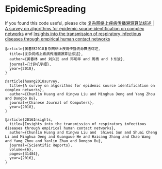 # EpidemicSpreading

If you found this code useful, please cite 
[复杂网络上疾病传播溯源算法综述 | A survey on algorithms for epidemic source identification on complex networks](http://cjc.ict.ac.cn/online/onlinepaper/hcl-201861592831.pdf)
and 
[Insights into the transmission of respiratory infectious diseases through empirical human contact networks](https://www.nature.com/articles/srep31484/)

```
@article{黄春林2018复杂网络上疾病传播溯源算法综述,
  title={复杂网络上疾病传播溯源算法综述},
  author={黄春林 and 刘兴武 and 邓明华 and 周杨 and 卜东波},
  journal={计算机学报},
  year={2018},
}

@article{huang2018survey,
  title={A survey on algorithms for epidemic source identification on complex networks},
  author={Chunlin Huang and Xingwu Liu and Minghua Deng and Yang Zhou and Dongbo Bu},
  journal={Chinese Journal of Computers},
  year={2018},
}

@article{2016Insights,
  title={Insights into the transmission of respiratory infectious diseases through empirical human contact networks},
  author={Chunlin Huang and Xingwu Liu and  Shiwei Sun and Shuai Cheng Li and Minghua Deng and Guangxue He and Haicang Zhang and Chao Wang and Yang Zhou and Yanlin Zhao and Dongbo Bu},
  journal={Scientific Reports},
  volume={6},
  pages={31484},
  year={2016},
}
```
